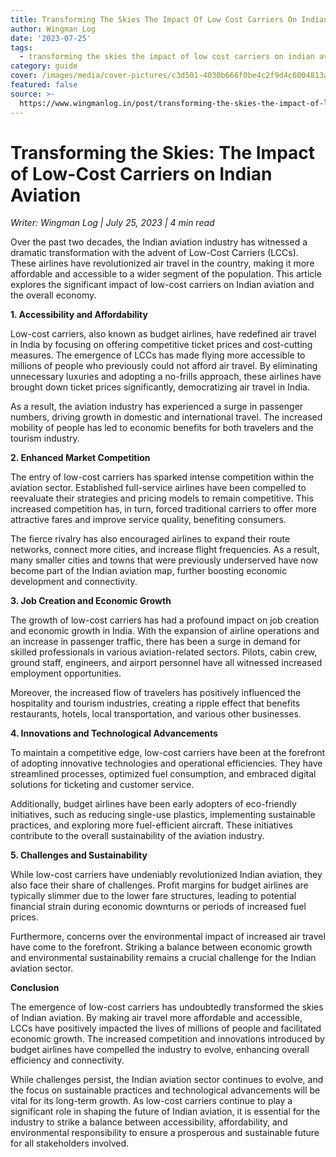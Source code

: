 ```yaml
---
title: Transforming The Skies The Impact Of Low Cost Carriers On Indian Aviation
author: Wingman Log
date: '2023-07-25'
tags:
  - transforming the skies the impact of low cost carriers on indian aviation
category: guide
cover: /images/media/cover-pictures/c3d501-4030b666f0be4c2f9d4c6004813a1fe3-mv2-89a14f99.jpg
featured: false
source: >-
  https://www.wingmanlog.in/post/transforming-the-skies-the-impact-of-low-cost-carriers-on-indian-aviation
---
```


# Transforming the Skies: The Impact of Low-Cost Carriers on Indian Aviation

*Writer: Wingman Log | July 25, 2023 | 4 min read*

Over the past two decades, the Indian aviation industry has witnessed a dramatic transformation with the advent of Low-Cost Carriers (LCCs). These airlines have revolutionized air travel in the country, making it more affordable and accessible to a wider segment of the population. This article explores the significant impact of low-cost carriers on Indian aviation and the overall economy.

**1\. Accessibility and Affordability**

Low-cost carriers, also known as budget airlines, have redefined air travel in India by focusing on offering competitive ticket prices and cost-cutting measures. The emergence of LCCs has made flying more accessible to millions of people who previously could not afford air travel. By eliminating unnecessary luxuries and adopting a no-frills approach, these airlines have brought down ticket prices significantly, democratizing air travel in India.

As a result, the aviation industry has experienced a surge in passenger numbers, driving growth in domestic and international travel. The increased mobility of people has led to economic benefits for both travelers and the tourism industry.

**2\. Enhanced Market Competition**

The entry of low-cost carriers has sparked intense competition within the aviation sector. Established full-service airlines have been compelled to reevaluate their strategies and pricing models to remain competitive. This increased competition has, in turn, forced traditional carriers to offer more attractive fares and improve service quality, benefiting consumers.

The fierce rivalry has also encouraged airlines to expand their route networks, connect more cities, and increase flight frequencies. As a result, many smaller cities and towns that were previously underserved have now become part of the Indian aviation map, further boosting economic development and connectivity.

**3\. Job Creation and Economic Growth**

The growth of low-cost carriers has had a profound impact on job creation and economic growth in India. With the expansion of airline operations and an increase in passenger traffic, there has been a surge in demand for skilled professionals in various aviation-related sectors. Pilots, cabin crew, ground staff, engineers, and airport personnel have all witnessed increased employment opportunities.

Moreover, the increased flow of travelers has positively influenced the hospitality and tourism industries, creating a ripple effect that benefits restaurants, hotels, local transportation, and various other businesses.

**4\. Innovations and Technological Advancements**

To maintain a competitive edge, low-cost carriers have been at the forefront of adopting innovative technologies and operational efficiencies. They have streamlined processes, optimized fuel consumption, and embraced digital solutions for ticketing and customer service.

Additionally, budget airlines have been early adopters of eco-friendly initiatives, such as reducing single-use plastics, implementing sustainable practices, and exploring more fuel-efficient aircraft. These initiatives contribute to the overall sustainability of the aviation industry.

**5\. Challenges and Sustainability**

While low-cost carriers have undeniably revolutionized Indian aviation, they also face their share of challenges. Profit margins for budget airlines are typically slimmer due to the lower fare structures, leading to potential financial strain during economic downturns or periods of increased fuel prices.

Furthermore, concerns over the environmental impact of increased air travel have come to the forefront. Striking a balance between economic growth and environmental sustainability remains a crucial challenge for the Indian aviation sector.

**Conclusion**

The emergence of low-cost carriers has undoubtedly transformed the skies of Indian aviation. By making air travel more affordable and accessible, LCCs have positively impacted the lives of millions of people and facilitated economic growth. The increased competition and innovations introduced by budget airlines have compelled the industry to evolve, enhancing overall efficiency and connectivity.

While challenges persist, the Indian aviation sector continues to evolve, and the focus on sustainable practices and technological advancements will be vital for its long-term growth. As low-cost carriers continue to play a significant role in shaping the future of Indian aviation, it is essential for the industry to strike a balance between accessibility, affordability, and environmental responsibility to ensure a prosperous and sustainable future for all stakeholders involved.
